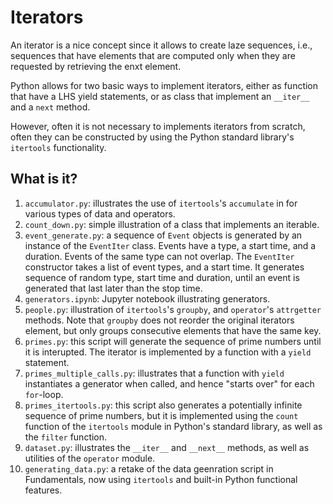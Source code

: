 # Iterators
An iterator is a nice concept since it allows to create laze sequences,
i.e., sequences that have elements that are computed only when they are
requested by retrieving the enxt element.

Python allows for two basic ways to implement iterators, either as
function that have a LHS yield statements, or as class that implement
an `__iter__` and a `next` method.

However, often it is not necessary to implements iterators from scratch,
often they can be constructed by using the Python standard library's
`itertools` functionality.

## What is it?
1. `accumulator.py`: illustrates the use of `itertools`'s `accumulate` in
    for various types of data and operators.
1. `count_down.py`: simple illustration of a class that implements an
    iterable.
1. `event_generate.py`: a sequence of `Event` objects is generated by
    an instance of the `EventIter` class.  Events have a type, a start time,
    and a duration.  Events of the same type can not overlap.  The
    `EventIter` constructor takes a list of event types, and a start time.
    It generates sequence of random type, start time and duration, until an
    event is generated that last later than the stop time.
1. `generators.ipynb`: Jupyter notebook illustrating generators.
1. `people.py`: illustration of `itertools`'s `groupby`, and `operator`'s
    `attrgetter` methods.  Note that `groupby` does not reorder the
    original iterators element, but only groups consecutive elements that
    have the same key.
1. `primes.py`: this script will generate the sequence of prime numbers
    until it is interupted.  The iterator is implemented by a function with
    a `yield` statement.
1. `primes_multiple_calls.py`: illustrates that a function with `yield`
    instantiates a generator when called, and hence "starts over" for
    each `for`-loop.
1. `primes_itertools.py`: this script also generates a potentially
    infinite sequence of prime numbers, but it is implemented using
    the `count` function of the `itertools` module in Python's standard
    library, as well as the `filter` function.
1. `dataset.py`: illustrates the `__iter__` and `__next__` methods, as well
    as utilities of the `operator` module.
1. `generating_data.py`: a retake of the data geenration script in
    Fundamentals, now using `itertools` and built-in Python functional
    features.
